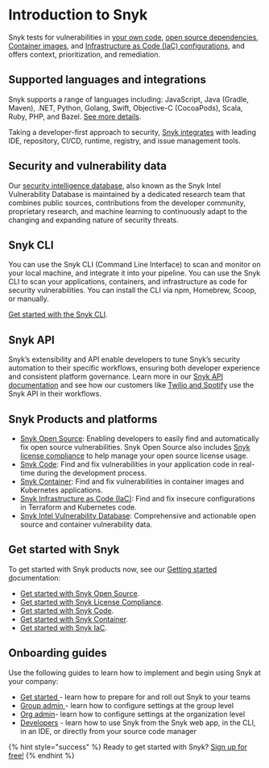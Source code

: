# Introduction to Snyk

Snyk tests for vulnerabilities in [your own code](https://snyk.io/product/snyk-code/), [open source dependencies](snyk-open-source/), [Container images](snyk-container/), and [Infrastructure as Code \(IaC\) configurations](https://snyk.io/product/infrastructure-as-code-security/), and offers context, prioritization, and remediation.

## Supported languages and integrations

Snyk supports a range of languages including: JavaScript, Java \(Gradle, Maven\), .NET, Python, Golang, Swift, Objective-C \(CocoaPods\), Scala, Ruby, PHP, and Bazel. [See more details](https://support.snyk.io/hc/en-us/sections/360001087857-Language-package-manager-support).

Taking a developer-first approach to security, [Snyk integrates](integrations/) with leading IDE, repository, CI/CD, runtime, registry, and issue management tools.

## Security and vulnerability data

Our [security intelligence database](https://snyk.io/snyk-intelligence-security/), also known as the Snyk Intel Vulnerability Database is maintained by a dedicated research team that combines public sources, contributions from the developer community, proprietary research, and machine learning to continuously adapt to the changing and expanding nature of security threats.

## Snyk CLI

You can use the Snyk CLI \(Command Line Interface\) to scan and monitor on your local machine, and integrate it into your pipeline. You can use the Snyk CLI to scan your applications, containers, and infrastructure as code for security vulnerabilities. You can install the CLI via npm, Homebrew, Scoop, or manually.

[Get started with the Snyk CLI](snyk-cli/guides-for-our-cli/getting-started-with-the-cli).

## Snyk API

Snyk’s extensibility and API enable developers to tune Snyk’s security automation to their specific workflows, ensuring both developer experience and consistent platform governance. Learn more in our [Snyk API documentation](https://support.snyk.io/hc/en-us/articles/360000914857-Does-Snyk-have-an-API-/) and see how our customers like [Twilio and Spotify](https://snyk.io/blog/snyk-watcher-keep-snyk-in-sync/) use the Snyk API in their workflows.

## Snyk Products and platforms

* [Snyk Open Source](snyk-open-source/): Enabling developers to easily find and automatically fix open source vulnerabilities. Snyk Open Source also includes [Snyk license compliance](snyk-open-source/) to help manage your open source license usage.
* [Snyk Code](https://snyk.io/product/snyk-code/): Find and fix vulnerabilities in your application code in real-time during the development process.
* [Snyk Container](snyk-container/): Find and fix vulnerabilities in container images and Kubernetes applications.
* [Snyk Infrastructure as Code \(IaC\)](snyk-infrastructure-as-code/): Find and fix insecure configurations in Terraform and Kubernetes code.
* [Snyk Intel Vulnerability Database](https://snyk.io/product/vulnerability-database/): Comprehensive and actionable open source and container vulnerability data.

## Get started with Snyk

To get started with Snyk products now, see our [Getting started d](getting-started)ocumentation:

* [Get started with Snyk Open Source](getting-started/getting-started-snyk-products/getting-started-snyk-open-source/). 
* [Get started with Snyk License Compliance](getting-started/getting-started-snyk-products/getting-started-snyk-licensing-compliance).
* [Get started with Snyk Code](getting-started/getting-started-snyk-products/getting-started-with-snyk-code).
* [Get started with Snyk Container](getting-started/getting-started-snyk-products/getting-started-snyk-container).
* [Get started with Snyk IaC](https://support.snyk.io/hc/en-us/articles/360014938398-Getting-started-with-Snyk-Infrastructure-as-Code-IaC-).

## Onboarding guides

Use the following guides to learn how to implement and begin using Snyk at your company:

* [Get started ](https://snyk.gitbook.io/get-started/)- learn how to prepare for and roll out Snyk to your teams
* [Group admin ](https://snyk.gitbook.io/group-set-up/)- learn how to configure settings at the group level
* [Org admin](https://snyk.gitbook.io/org-set-up/)- learn how to configure settings at the organization level
* [Developers](https://snyk.gitbook.io/dev-training/) - learn how to use Snyk from the Snyk web app, in the CLI, in an IDE, or directly from your source code manager

{% hint style="success" %}
Ready to get started with Snyk? [Sign up for free!](https://snyk.io/login?cta=sign-up&loc=footer&page=support_docs_page/)
{% endhint %}

